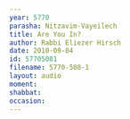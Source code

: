 ```yaml
---
year: 5770
parasha: Nitzavim-Vayeilech
title: Are You In?
author: Rabbi Eliezer Hirsch
date: 2010-09-04
id: 57705081
filename: 5770-508-1
layout: audio
moment: 
shabbat: 
occasion: 
---
```

